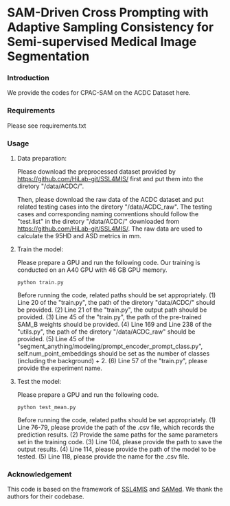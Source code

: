 # SAM-Driven Cross Prompting with Adaptive Sampling Consistency for Semi-supervised Medical Image Segmentation

### Introduction

We provide the codes for CPAC-SAM on the ACDC Dataset here.
### Requirements
Please see requirements.txt

### Usage
1. Data preparation:

   Please download the preprocessed dataset provided by https://github.com/HiLab-git/SSL4MIS/ first and put them into the diretory "/data/ACDC/".

   Then, please download the raw data of the ACDC dataset and put related testing cases into the diretory "/data/ACDC_raw". The testing cases and corresponding naming conventions should follow the "test.list" in the diretory "/data/ACDC/" downloaded from https://github.com/HiLab-git/SSL4MIS/. The raw data are used to calculate the 95HD and ASD metrics in mm.

2. Train the model:

   Please prepare a GPU and run the following code. Our training is conducted on an A40 GPU with 46 GB GPU memory.
   ```
   python train.py
   ```
   Before running the code, related paths should be set appropriately. (1) Line 20 of the "train.py", the path of the diretory "data/ACDC/" should be provided. (2) Line 21 of the "train.py", the output path should be provided. (3) Line 45 of the "train.py", the path of the pre-trained SAM_B weights should be provided. (4) Line  169 and Line 238 of the "utils.py", the path of the diretory "/data/ACDC_raw" should be provided. (5) Line 45 of the "segment_anything/modeling/prompt_encoder_prompt_class.py", self.num_point_embeddings should be set as the number of classes (including the background) + 2. (6) Line 57 of the "train.py", please provide the experiment name.

3. Test the model:

   Please prepare a GPU and run the following code.
   ```
   python test_mean.py
   ```
   Before running the code, related paths should be set appropriately. (1) Line 76-79, please provide the path of the .csv file, which records the prediction results. (2) Provide the same paths for the same parameters set in the training code. (3) Line 104, please provide the path to save the output results. (4) Line 114, please provide the path of the model to be tested. (5) Line 118, please provide the name for the .csv file.

### Acknowledgement
This code is based on the framework of [SSL4MIS](https://github.com/HiLab-git/SSL4MIS/) and [SAMed](https://github.com/hitachinsk/SAMed). We thank the authors for their codebase.

<!-- ## Citation
If you find the code useful for your research, please consider starring ⭐ and cite our paper:
```sh
@inproceedings{miao2024cross,
  title={Cross prompting consistency with segment anything model for semi-supervised medical image segmentation},
  author={Miao, Juzheng and Chen, Cheng and Zhang, Keli and Chuai, Jie and Li, Quanzheng and Heng, Pheng-Ann},
  booktitle={International Conference on Medical Image Computing and Computer-Assisted Intervention},
  pages={167--177},
  year={2024},
  organization={Springer}
}
``` -->

